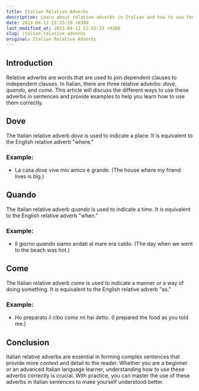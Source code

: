 ```yaml
---
title: Italian Relative Adverbs
description: Learn about relative adverbs in Italian and how to use them correctly in sentences.
date: 2023-04-12 22:55:19 +0300
last_modified_at: 2023-04-12 22:55:19 +0300
slug: italian-relative-adverbs
original: Italian Relative Adverbs
---
```

## Introduction

Relative adverbs are words that are used to join dependent clauses to independent clauses. In Italian, there are three relative adverbs: _dove_, _quando_, and _come_. This article will discuss the different ways to use these adverbs in sentences and provide examples to help you learn how to use them correctly.

## Dove

The Italian relative adverb _dove_ is used to indicate a place. It is equivalent to the English relative adverb "where."

### Example:

- La casa _dove_ vive mio amico è grande. (The house where my friend lives is big.)

## Quando

The Italian relative adverb _quando_ is used to indicate a time. It is equivalent to the English relative adverb "when."

### Example:

- Il giorno _quando_ siamo andati al mare era caldo. (The day when we went to the beach was hot.)

## Come

The Italian relative adverb _come_ is used to indicate a manner or a way of doing something. It is equivalent to the English relative adverb "as."

### Example:

- Ho preparato il cibo _come_ mi hai detto. (I prepared the food as you told me.)

## Conclusion

Italian relative adverbs are essential in forming complex sentences that provide more context and detail to the reader. Whether you are a beginner or an advanced Italian language learner, understanding how to use these adverbs correctly is crucial. With practice, you can master the use of these adverbs in Italian sentences to make yourself understood better.